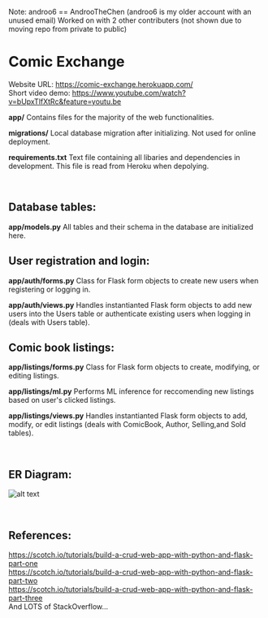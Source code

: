 Note: androo6 == AndrooTheChen
(androo6 is my older account with an unused email)
Worked on with 2 other contributers (not shown due to moving repo from private to public)

 Comic Exchange
================

Website URL: https://comic-exchange.herokuapp.com/ <br>
Short video demo: https://www.youtube.com/watch?v=bUpxTlfXtRc&feature=youtu.be

__app/__
Contains files for the majority of the web functionalities.

__migrations/__
Local database migration after initializing. Not used for online deployment.

__requirements.txt__
Text file containing all libaries and dependencies in development. This file is read from Heroku when depolying.

<br>

Database tables:
----------------
__app/models.py__
All tables and their schema in the database are initialized here.

User registration and login:
----------------
__app/auth/forms.py__
Class for Flask form objects to create new users when registering or logging in.

__app/auth/views.py__
Handles instantianted Flask form objects to add new users into the Users table or authenticate existing users when logging in (deals with Users table).

Comic book listings:
----------------
__app/listings/forms.py__
Class for Flask form objects to create, modifying, or editing listings.

__app/listings/ml.py__
Performs ML inference for reccomending new listings based on user's clicked listings.

__app/listings/views.py__
Handles instantianted Flask form objects to add, modify, or edit listings (deals with ComicBook, Author, Selling,and Sold tables).

<br>

ER Diagram:
----------------
![alt text](https://github.com/AndrooTheChen/Comic-Exchange/blob/master/Final_ER_Diagram.png)

<br>

References:
----------------
https://scotch.io/tutorials/build-a-crud-web-app-with-python-and-flask-part-one <br>
https://scotch.io/tutorials/build-a-crud-web-app-with-python-and-flask-part-two <br>
https://scotch.io/tutorials/build-a-crud-web-app-with-python-and-flask-part-three <br>
And LOTS of StackOverflow...




